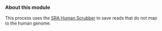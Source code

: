 ### About this module

This process uses the [SRA Human Scrubber](https://github.com/ncbi/sra-human-scrubber) to save reads that do not map to the human genome.

